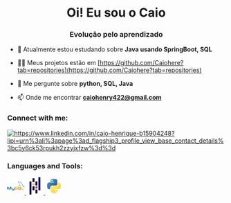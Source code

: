 <h1 align="center">Oi! Eu sou o Caio</h1>
<h3 align="center">Evolução pelo aprendizado</h3>

- 🌱 Atualmente estou estudando sobre **Java usando SpringBoot, SQL**

- 👨‍💻 Meus projetos estão em [https://github.com/Caiohere?tab=repositories](https://github.com/Caiohere?tab=repositories)

- 💬 Me pergunte sobre **python, SQL, Java**

- 📫 Onde me encontrar **caiohenry422@gmail.com**

<h3 align="left">Connect with me:</h3>
<p align="left">
<a href="https://linkedin.com/in/caio-henrique-b15904248" target="blank"><img align="center" src="https://raw.githubusercontent.com/rahuldkjain/github-profile-readme-generator/master/src/images/icons/Social/linked-in-alt.svg" alt="https://www.linkedin.com/in/caio-henrique-b15904248?lipi=urn%3ali%3apage%3ad_flagship3_profile_view_base_contact_details%3bc5y6ck53rpukh2zzyjxfzw%3d%3d" height="30" width="40" /></a>
</p>

<h3 align="left">Languages and Tools:</h3>
<p align="left"> <a href="https://www.mysql.com/" target="_blank" rel="noreferrer"> <img src="https://raw.githubusercontent.com/devicons/devicon/master/icons/mysql/mysql-original-wordmark.svg" alt="mysql" width="40" height="40"/> </a> <a href="https://pandas.pydata.org/" target="_blank" rel="noreferrer"> <img src="https://raw.githubusercontent.com/devicons/devicon/2ae2a900d2f041da66e950e4d48052658d850630/icons/pandas/pandas-original.svg" alt="pandas" width="40" height="40"/> </a> <a href="https://www.python.org" target="_blank" rel="noreferrer"> <img src="https://raw.githubusercontent.com/devicons/devicon/master/icons/python/python-original.svg" alt="python" width="40" height="40"/> </a> </p>






<!---
- 👋 Hi, I’m @Caiohere
- 👀 I’m interested in ...
- 🌱 I’m currently learning ...
- 💞️ I’m looking to collaborate on ...
- 📫 How to reach me ...


Caiohere/Caiohere is a ✨ special ✨ repository because its `README.md` (this file) appears on your GitHub profile.
You can click the Preview link to take a look at your changes.
--->
